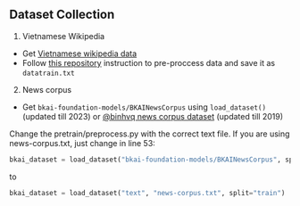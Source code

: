 ## Dataset Collection

1. Vietnamese Wikipedia 
- Get [Vietnamese wikipedia data](https://dumps.wikimedia.org/viwiki/)
- Follow [this repository](https://github.com/namngduc/Word2vec-viwiki) instruction to pre-proccess data and save it as `datatrain.txt`


2. News corpus
- Get `bkai-foundation-models/BKAINewsCorpus` using `load_dataset()` (updated till 2023)
or [@binhvq news corpus dataset](https://github.com/binhvq/news-corpus) (updated till 2019)

Change the pretrain/preprocess.py with the correct text file. 
If you are using news-corpus.txt, just change in line 53:
```python
bkai_dataset = load_dataset("bkai-foundation-models/BKAINewsCorpus", split="train")
```
to 

```python
bkai_dataset = load_dataset("text", "news-corpus.txt", split="train")
```